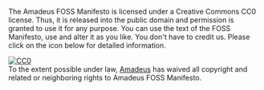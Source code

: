 The Amadeus FOSS Manifesto is licensed under a Creative Commons CC0 license. Thus, it is released into the public domain and permission is granted to use it for any purpose. You can use the text of the FOSS Manifesto, use and alter it as you like. You don't have to credit us. Please click on the icon below for detailed information.

<p xmlns:dct="http://purl.org/dc/terms/">
  <a rel="license"
     href="http://creativecommons.org/publicdomain/zero/1.0/">
    <img src="http://i.creativecommons.org/p/zero/1.0/88x31.png" style="border-style: none;" alt="CC0" />
  </a>
  <br />
  To the extent possible under law,
  <a rel="dct:publisher"
     href="https://github.com/AmadeusITGroup/foss-manifesto.git">
    <span property="dct:title">Amadeus</span></a>
  has waived all copyright and related or neighboring rights to
  <span property="dct:title">Amadeus FOSS Manifesto</span>.
</p>
